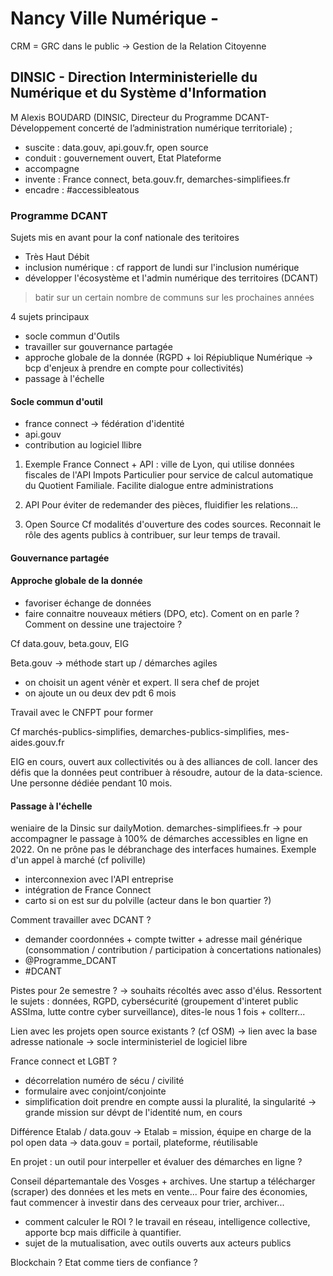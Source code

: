 # Nancy Ville Numérique -

CRM = GRC dans le public -> Gestion de la Relation Citoyenne

## DINSIC - Direction Interministerielle du Numérique et du Système d'Information

 M Alexis BOUDARD (DINSIC, Directeur du Programme DCANT- Développement concerté de l’administration numérique territoriale) ;

- suscite : data.gouv, api.gouv.fr, open source
- conduit : gouvernement ouvert, Etat Plateforme
- accompagne
- invente : France connect, beta.gouv.fr, demarches-simplifiees.fr
- encadre : #accessibleatous

### Programme DCANT

Sujets mis en avant pour la conf nationale des teritoires
- Très Haut Débit
- inclusion numérique : cf rapport de lundi sur l'inclusion numérique
- développer l'écosystème et l'admin numérique des territoires (DCANT)

> batir sur un certain nombre de communs sur les prochaines années

4 sujets principaux
- socle commun d'Outils
- travailler sur gouvernance partagée
- approche globale de la donnée (RGPD + loi Répiublique Numérique -> bcp d'enjeux à prendre en compte pour collectivités)
- passage à l'échelle


#### Socle commun d'outil

- france connect -> fédération d'identité
- api.gouv
- contribution au logiciel llibre

1. Exemple France Connect + API : ville de Lyon, qui utilise données fiscales de l'API Impots Particulier pour service de calcul automatique du Quotient Familiale.
Facilite dialogue entre administrations

2. API
Pour éviter de redemander des pièces, fluidifier les relations...

3. Open Source
Cf modalités d'ouverture des codes sources. Reconnait le rôle des agents publics à contribuer, sur leur temps de travail.

#### Gouvernance partagée

#### Approche globale de la donnée

- favoriser échange de données
- faire connaitre nouveaux métiers (DPO, etc). Coment on en parle ? Comment on dessine une trajectoire ?

Cf data.gouv, beta.gouv, EIG

Beta.gouv
-> méthode start up / démarches agiles
- on choisit un agent vénèr et expert. Il sera chef de projet
- on ajoute un ou deux dev pdt 6 mois

Travail avec le CNFPT pour former

Cf marchés-publics-simplifies, demarches-publics-simplifies, mes-aides.gouv.fr

EIG en cours, ouvert aux collectivités ou à des alliances de coll.
lancer des défis que la données peut contribuer à résoudre, autour de la data-science. Une personne dédiée pendant 10 mois.

#### Passage à l'échelle

weniaire de la Dinsic sur dailyMotion.
demarches-simplifiees.fr -> pour accompagner le passage à 100% de démarches accessibles en ligne en 2022. On ne prône pas le débranchage des interfaces humaines.
Exemple d'un appel à marché (cf poliville)
- interconnexion avec l'API entreprise
- intégration de France Connect
- carto si on est sur du polville (acteur dans le bon quartier ?)


Comment travailler avec DCANT ?
- demander coordonnées + compte twitter + adresse mail générique (consommation / contribution / participation à concertations nationales)
- @Programme_DCANT
- #DCANT

Pistes pour 2e semestre ?
-> souhaits récoltés avec asso d'élus. Ressortent le sujets : données, RGPD, cybersécurité (groupement d'interet public ASSIma, lutte contre cyber surveillance), dites-le nous 1 fois + collterr...

Lien avec les projets open source existants ? (cf OSM)
-> lien avec la base adresse nationale
-> socle interministeriel de logiciel libre

France connect et LGBT ?
- décorrelation numéro de sécu / civilité
- formulaire avec conjoint/conjointe
- simplification doit prendre en compte aussi la pluralité, la singularité
-> grande mission sur dévpt de l'identité num, en cours

Différence Etalab / data.gouv
-> Etalab = mission, équipe en charge de la pol open data
-> data.gouv = portail, plateforme, réutilisable

En projet : un outil pour interpeller et évaluer des démarches en ligne ?

Conseil départemantale des Vosges + archives. Une startup a télécharger (scraper) des données et les mets en vente... Pour faire des économies, faut commencer à investir dans des cerveaux pour trier, archiver...
- comment calculer le ROI ? le travail en réseau, intelligence collective, apporte bcp mais difficile à quantifier.
- sujet de la mutualisation, avec outils ouverts aux acteurs publics

Blockchain ? Etat comme tiers de confiance ?
